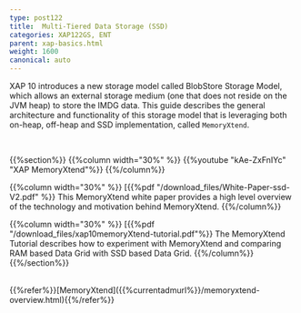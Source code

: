 ```yaml
---
type: post122
title:  Multi-Tiered Data Storage (SSD)
categories: XAP122GS, ENT
parent: xap-basics.html
weight: 1600
canonical: auto
---
```



XAP 10 introduces a new storage model called BlobStore Storage Model, which allows an external storage medium (one that does not reside on the JVM heap) to store the IMDG data. This guide describes the general architecture and functionality of this storage model that is leveraging both on-heap, off-heap and SSD implementation, called `MemoryXtend`.


<br>


{{%section%}}
{{%column width="30%"  %}}
{{%youtube "kAe-ZxFnIYc"  "XAP MemoryXtend"%}}
{{%/column%}}

{{%column width="30%"  %}}
[{{%pdf "/download_files/White-Paper-ssd-V2.pdf" %}}
This MemoryXtend white paper provides a high level overview of the technology and motivation behind MemoryXtend.
{{%/column%}}

{{%column width="30%"  %}}
[{{%pdf "/download_files/xap10memoryXtend-tutorial.pdf"%}}
The MemoryXtend Tutorial describes how to experiment with MemoryXtend and comparing RAM based Data Grid with SSD based Data Grid.
{{%/column%}}
{{%/section%}}

<br>
{{%refer%}}[MemoryXtend]({{%currentadmurl%}}/memoryxtend-overview.html){{%/refer%}}

